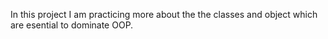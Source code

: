 In this project I am practicing more about the the classes and object which are esential to dominate OOP.
